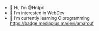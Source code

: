 - 👋 Hi, I’m @Hntprl
- 👀 I’m interested in WebDev
- 🌱 I’m currently learning C programming
https://badge.mediaplus.ma/levi/amarouf
<!---
Hntprl/Hntprl is a ✨ special ✨ repository because its `README.md` (this file) appears on your GitHub profile.
You can click the Preview link to take a look at your changes.
--->
